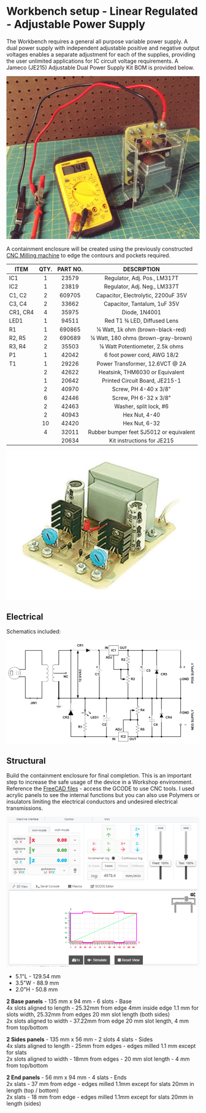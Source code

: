 # Workbench setup - Linear Regulated - Adjustable Power Supply 

The Workbench requires a general all purpose variable power supply. A dual power supply with independent adjustable positive and negative output voltages enables a separate adjustment for each of the supplies, providing the user unlimited applications for IC circuit voltage requirements. A Jameco (JE215) Adjustable Dual Power Supply Kit BOM is provided below.

![Workbench](/Structural/Workbench.png)  

A containment enclosure will be created using the previously constructed [CNC Milling machine]() to edge the contours and pockets required.  

|ITEM 		|QTY.	  |PART NO. 	 |DESCRIPTION 								|
|-----------|:-------:|:------------:|:----------------------------------------:|
|IC1		|1		  |23579	     |Regulator, Adj. Pos., LM317T				|
|IC2		|1		  |23819		 |Regulator, Adj. Neg., LM337T				|
|C1, C2		|2		  |609705		 |Capacitor, Electrolytic, 2200uF 35V		|
|C3, C4		|2		  |33662		 |Capacitor, Tantalum, 1uF 35V				|
|CR1, CR4	|4		  |35975		 |Diode, 1N4001								|
|LED1		|1		  |94511		 |Red T1 ¾ LED, Diffused Lens				|
|R1			|1		  |690865		 |¼ Watt, 1k ohm (brown-black-red)			|
|R2, R5		|2		  |690689		 |¼ Watt, 180 ohms (brown-gray-brown)		|
|R3, R4		|2		  |35503		 |¼ Watt Potentiometer, 2.5k ohms			|
|P1			|1		  |42042		 |6 foot power cord, AWG 18/2				|
|T1			|1		  |29226		 |Power Transformer, 12.6VCT @ 2A			|
|			|2		  |42622		 |Heatsink, THM6030 or Equivalent			|
|			|1		  |20642		 |Printed Circuit Board, JE215-1			|
|			|2		  |40970		 |Screw, PH 4-40 x 3/8"						|
|			|6		  |42446		 |Screw, PH 6-32 x 3/8"						|
|			|2		  |42463		 |Washer, split lock, #6					|
|			|2		  |40943		 |Hex Nut, 4-40								|
|			|10		  |42420		 |Hex Nut, 6-32								|
|			|4		  |32011		 |Rubber bumper feet SJ5012 or equivalent	|
|			|		  |20634		 |Kit instructions for JE215  				|  


![Power Supply](/Electrical/Power_Supply.png)  

## Electrical  
Schematics included:

![schematics](/Electrical/Schematic_Diagram.png) 

## Structural  
Build the containment enclosure for final completion.  This is an important step to increase the safe usage of the device in a Workshop environment.  Reference the [FreeCAD files](/Structural) - access the GCODE to use CNC tools.  I used acrylic panels to see the internal functions but you can also use Polymers or insulators limiting the electrical conductors and undesired electrical transmissions.

![milled](/Structural/Mill_example.png)

* 5.1"L - 129.54 mm  
* 3.5"W - 88.9 mm  
* 2.0"H - 50.8 mm   

__2 Base panels__ - 135 mm x 94 mm - 6 slots - Base  
	4x slots aligned to length - 25.32mm from edge 4mm inside edge 1.1 mm for slots width, 25.32mm from edges 20 mm slot length (both sides)  
	2x slots aligned to width - 37.22mm from edge 20 mm slot length, 4 mm from top/bottom  
	
__2 Sides panels__ - 135 mm x 56 mm - 2 slots 4 slats - Sides  
	4x slats aligned to length - 25mm from edges - edges milled 1.1 mm except for slats  
	2x slots aligned to width - 18mm from edges - 20 mm slot length - 4 mm from top/bottom  

__2 End panels__ - 56 mm x 94 mm  - 4 slats	- Ends  
	2x slats - 37 mm from edge - edges milled 1.1mm except for slats 20mm in length (top / bottom)  
	2x slats - 18 mm from edge - edges milled 1.1mm except for slats 20mm in length (sides)  

